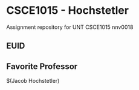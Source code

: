 # CSCE1015 - Hochstetler
Assignment repository for UNT CSCE1015
nnv0018

## EUID

## Favorite Professor
$(Jacob Hochstetler)
